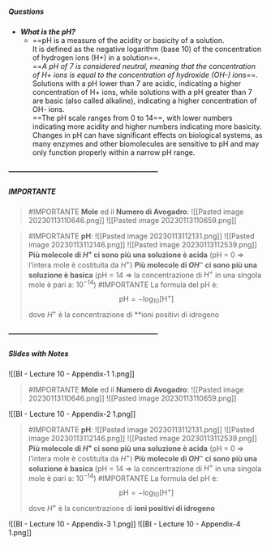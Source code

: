 ##### Questions
- ***What is the pH?***
	- ==pH is a measure of the acidity or basicity of a solution. <br>It is defined as the negative logarithm (base 10) of the concentration of hydrogen ions (H+) in a solution==. <br>==*A pH of 7 is considered neutral, meaning that the concentration of H+ ions is equal to the concentration of hydroxide (OH-) ions*==. <br>Solutions with a pH lower than 7 are acidic, indicating a higher concentration of H+ ions, while solutions with a pH greater than 7 are basic (also called alkaline), indicating a higher concentration of OH- ions. <br>==The pH scale ranges from 0 to 14==, with lower numbers indicating more acidity and higher numbers indicating more basicity. <br>Changes in pH can have significant effects on biological systems, as many enzymes and other biomolecules are sensitive to pH and may only function properly within a narrow pH range.

##### —————————————————————
##### IMPORTANTE

> #IMPORTANTE **Mole** ed il **Numero di Avogadro**: 
> ![[Pasted image 20230113110646.png]] ![[Pasted image 20230113110659.png]]

> #IMPORTANTE **pH**:
> ![[Pasted image 20230113112131.png]] ![[Pasted image 20230113112146.png]] ![[Pasted image 20230113112539.png]]
> **Più molecole di $H^+$ ci sono più una soluzione è acida** (pH = 0 ⇒ l’intera mole è costituita da $H^+$)
> **Più molecole di $OH^-$ ci sono più una soluzione è basica** (pH = 14 ⇒ la concentrazione di $H^+$ in una singola mole è pari a: $10^{-14}$)
> #IMPORTANTE La formula del pH è:
>$$\displaystyle \mathrm {pH} =-\log _{10}\mathrm {[H^{+}]}$$
>dove $H^+$ è la concentrazione di **ioni positivi di idrogeno

##### —————————————————————
##### Slides with Notes
![[BI - Lecture 10 - Appendix-1 1.png]]

> #IMPORTANTE **Mole** ed il **Numero di Avogadro**: 
> ![[Pasted image 20230113110646.png]] ![[Pasted image 20230113110659.png]]

![[BI - Lecture 10 - Appendix-2 1.png]]

> #IMPORTANTE **pH**:
> ![[Pasted image 20230113112131.png]] ![[Pasted image 20230113112146.png]] ![[Pasted image 20230113112539.png]]
> **Più molecole di $H^+$ ci sono più una soluzione è acida** (pH = 0 ⇒ l’intera mole è costituita da $H^+$)
> **Più molecole di $OH^-$ ci sono più una soluzione è basica** (pH = 14 ⇒ la concentrazione di $H^+$ in una singola mole è pari a: $10^{-14}$)
> #IMPORTANTE La formula del pH è:
>$$\displaystyle \mathrm {pH} =-\log _{10}\mathrm {[H^{+}]}$$
>dove $H^+$ è la concentrazione di **ioni positivi di idrogeno**

![[BI - Lecture 10 - Appendix-3 1.png]] ![[BI - Lecture 10 - Appendix-4 1.png]]
